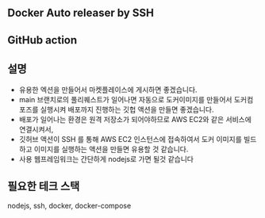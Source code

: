 
## Docker Auto releaser by SSH

## GitHub action

## 설명
- 유용한 엑션을 만들어서 마켓플레이스에 게시하면 좋겠습니다.
- main 브랜치로의 풀리퀘스트가 일어나면 자동으로 도커이미지를 만들어서 도커컴포즈를 실행시켜 배포까지 진행하는 깃헙 액션을 만들면 좋겠습니다.
- 배포가 일어나는 환경은 원격 저장소가 되어야하므로 AWS EC2와 같은 서비스에 연결시켜서,
- 깃허브 액션이 SSH 를 통해 AWS EC2 인스턴스에 접속하여서 도커 이미지를 빌드하고 이미지를 실행하는 액션을 만들면 유용할 것 같습니다.
- 사용 웹프레임워크는 간단하게 nodejs로 가면 될것 같습니다 

## 필요한 테크 스택
nodejs, ssh, docker, docker-compose
